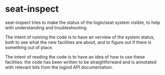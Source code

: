# seat-inspect

seat-inspect tries to make the status of the login/seat system visible, to help
with understanding and troubleshooting.

The intent of running the code is to have an verview of the system status, both
to see what the new facilities are about, and to figure out if there is
something out of place.

The intent of reading the code is to have an idea of how to use these
facilities: the code has been written to be straightforward and is annotated
with relevant bits from the logind API documentation.
